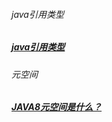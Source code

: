 ###### java引用类型
##### [java引用类型][1]
[1]: https://blog.csdn.net/feather_wch/article/details/82383183
###### 元空间
##### [JAVA8元空间是什么？][2]
[2]: https://blog.csdn.net/u010588262/article/details/81365547